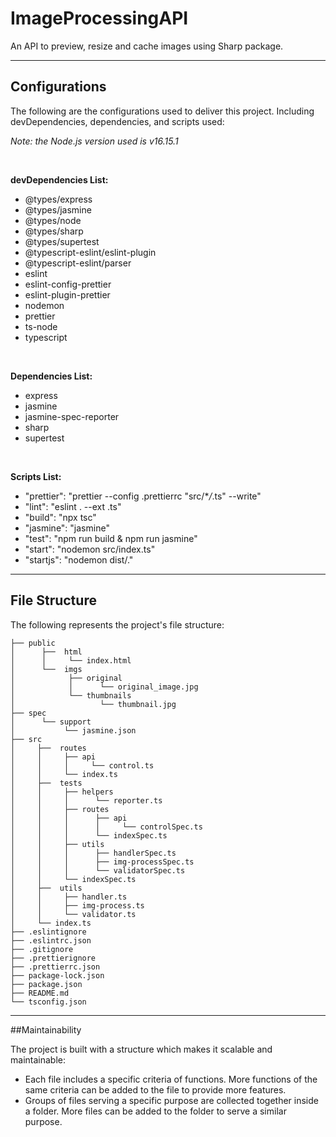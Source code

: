 # ImageProcessingAPI

An API to preview, resize and cache images using Sharp package.

---

## Configurations

The following are the configurations used to deliver this project. Including devDependencies, dependencies, and scripts used:

_Note: the Node.js version used is v16.15.1_

<br>

**devDependencies List:**

-   @types/express
-   @types/jasmine
-   @types/node
-   @types/sharp
-   @types/supertest
-   @typescript-eslint/eslint-plugin
-   @typescript-eslint/parser
-   eslint
-   eslint-config-prettier
-   eslint-plugin-prettier
-   nodemon
-   prettier
-   ts-node
-   typescript

<br>

**Dependencies List:**

-   express
-   jasmine
-   jasmine-spec-reporter
-   sharp
-   supertest

<br>

**Scripts List:**

-   "prettier": "prettier --config .prettierrc \"src/\*_/_.ts\" --write"
-   "lint": "eslint . --ext .ts"
-   "build": "npx tsc"
-   "jasmine": "jasmine"
-   "test": "npm run build & npm run jasmine"
-   "start": "nodemon src/index.ts"
-   "startjs": "nodemon dist/."

---

## File Structure

The following represents the project's file structure:

    ├── public
    │      ├──  html
    │      │     └── index.html
    │      └──  imgs
    │            ├── original
    │            │      └── original_image.jpg
    │            └── thumbnails
    │                   └── thumbnail.jpg
    ├── spec
    │      └── support
    │           └── jasmine.json
    ├── src
    │     ├──  routes
    │     │     ├── api
    │     │     │     └── control.ts
    │     │     └── index.ts
    │     ├──  tests
    │     │     ├── helpers
    │     │     │      └── reporter.ts
    │     │     ├── routes
    │     │     │      ├── api
    │     │     │      │     └── controlSpec.ts
    │     │     │      └── indexSpec.ts
    │     │     ├── utils
    │     │     │      ├── handlerSpec.ts
    │     │     │      ├── img-processSpec.ts
    │     │     │      └── validatorSpec.ts
    │     │     └── indexSpec.ts
    │     ├──  utils
    │     │     ├── handler.ts
    │     │     ├── img-process.ts
    │     │     └── validator.ts
    │     └── index.ts
    ├── .eslintignore
    ├── .eslintrc.json
    ├── .gitignore
    ├── .prettierignore
    ├── .prettierrc.json
    ├── package-lock.json
    ├── package.json
    ├── README.md
    └── tsconfig.json

---

##Maintainability

The project is built with a structure which makes it scalable and maintainable:

-   Each file includes a specific criteria of functions. More functions of the same criteria can be added to the file to provide more features.
-   Groups of files serving a specific purpose are collected together inside a folder. More files can be added to the folder to serve a similar purpose.
